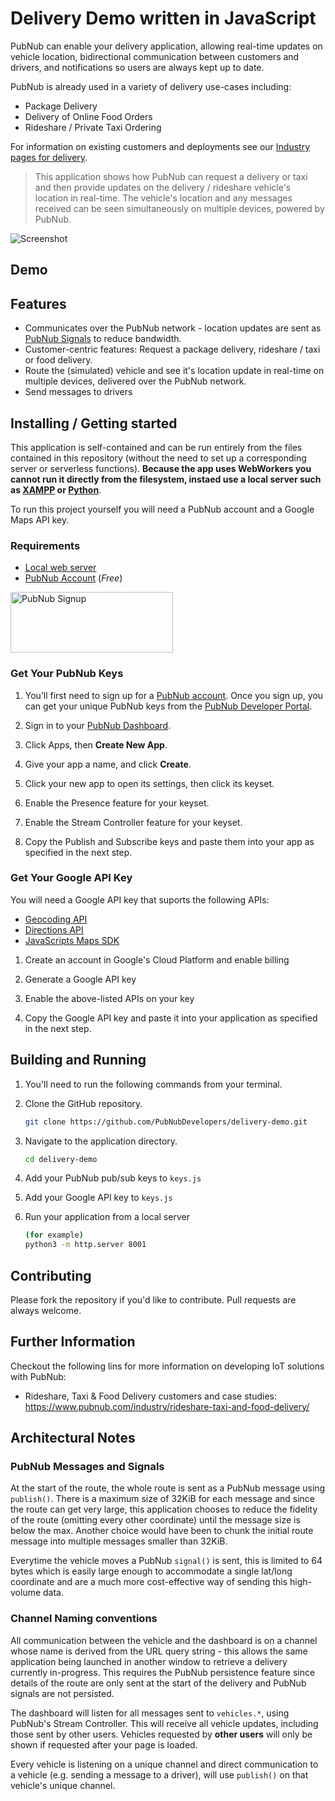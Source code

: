 # Delivery Demo written in JavaScript

PubNub can enable your delivery application, allowing real-time updates on vehicle location, bidirectional communication between customers and drivers, and notifications so users are always kept up to date. 

PubNub is already used in a variety of delivery use-cases including:

* Package Delivery
* Delivery of Online Food Orders
* Rideshare / Private Taxi Ordering

For information on existing customers and deployments see our [Industry pages for delivery](https://www.pubnub.com/industry/rideshare-taxi-and-food-delivery/).

> This application shows how PubNub can request a delivery or taxi and then provide updates on the delivery / rideshare vehicle's location in real-time.  The vehicle's location and any messages received can be seen simultaneously on multiple devices, powered by PubNub.

![Screenshot](https://raw.githubusercontent.com/PubNubDevelopers/delivery-demo/main/media/screenshot.png)

## Demo

[//]: # (A hosted version of this demo can be found at https://www.pubnub.com/demos/delivery/ )

## Features

* Communicates over the PubNub network - location updates are sent as [PubNub Signals](https://www.pubnub.com/docs/general/messages/publish#sending-signals) to reduce bandwidth.
* Customer-centric features: Request a package delivery, rideshare / taxi or food delivery.
* Route the (simulated) vehicle and see it's location update in real-time on multiple devices, delivered over the PubNub network.
* Send messages to drivers

## Installing / Getting started

This application is self-contained and can be run entirely from the files contained in this repository (without the need to set up a corresponding server or serverless functions).  **Because the app uses WebWorkers you cannot run it directly from the filesystem, instaed use a local server such as [XAMPP](https://www.apachefriends.org/) or [Python](https://docs.python.org/3/library/http.server.html)**.

To run this project yourself you will need a PubNub account and a Google Maps API key.

### Requirements
- [Local web server](https://docs.python.org/3/library/http.server.html)
- [PubNub Account](#pubnub-account) (*Free*)

<a href="https://dashboard.pubnub.com/signup">
	<img alt="PubNub Signup" src="https://i.imgur.com/og5DDjf.png" width=260 height=97/>
</a>

### Get Your PubNub Keys

1. You’ll first need to sign up for a [PubNub account](https://dashboard.pubnub.com/signup/). Once you sign up, you can get your unique PubNub keys from the [PubNub Developer Portal](https://admin.pubnub.com/).

1. Sign in to your [PubNub Dashboard](https://admin.pubnub.com/).

1. Click Apps, then **Create New App**.

1. Give your app a name, and click **Create**.

1. Click your new app to open its settings, then click its keyset.

1. Enable the Presence feature for your keyset.

1. Enable the Stream Controller feature for your keyset.

1. Copy the Publish and Subscribe keys and paste them into your app as specified in the next step.

### Get Your Google API Key

You will need a Google API key that suports the following APIs:

- [Geocoding API](https://developers.google.com/maps/documentation/geocoding/get-api-key)
- [Directions API](https://developers.google.com/maps/documentation/directions/get-api-key)
- [JavaScripts Maps SDK](https://developers.google.com/maps/documentation/javascript/get-api-key)

1. Create an account in Google's Cloud Platform and enable billing

1. Generate a Google API key

1. Enable the above-listed APIs on your key

1. Copy the Google API key and paste it into your application as specified in the next step.

## Building and Running

1. You'll need to run the following commands from your terminal.

1. Clone the GitHub repository.

	```bash
	git clone https://github.com/PubNubDevelopers/delivery-demo.git
	```
1. Navigate to the application directory.

	```bash
	cd delivery-demo
	```

1. Add your PubNub pub/sub keys to `keys.js`

1. Add your Google API key to `keys.js`

1. Run your application from a local server

    ```bash
    (for example)
    python3 -m http.server 8001
    ```

## Contributing
Please fork the repository if you'd like to contribute. Pull requests are always welcome. 

## Further Information

Checkout the following lins for more information on developing IoT solutions with PubNub:

- Rideshare, Taxi & Food Delivery customers and case studies: https://www.pubnub.com/industry/rideshare-taxi-and-food-delivery/

## Architectural Notes

### PubNub Messages and Signals

At the start of the route, the whole route is sent as a PubNub message using `publish()`.  There is a maximum size of 32KiB for each message and since the route can get very large, this application chooses to reduce the fidelity of the route (omitting every other coordinate) until the message size is below the max.  Another choice would have been to chunk the initial route message into multiple messages smaller than 32KiB.

Everytime the vehicle moves a PubNub `signal()` is sent, this is limited to 64 bytes which is easily large enough to accommodate a single lat/long coordinate and are a much more cost-effective way of sending this high-volume data.

### Channel Naming conventions

All communication between the vehicle and the dashboard is on a channel whose name is derived from the URL query string - this allows the same application being launched in another window to retrieve a delivery currently in-progress.  This requires the PubNub persistence feature since details of the route are only sent at the start of the delivery and PubNub signals are not persisted.

The dashboard will listen for all messages sent to `vehicles.*`, using PubNub's Stream Controller.  This will receive all vehicle updates, including those sent by other users.  Vehicles requested by **other users** will only be shown if requested after your page is loaded. 

Every vehicle is listening on a unique channel and direct communication to a vehicle (e.g. sending a message to a driver), will use `publish()` on that vehicle's unique channel. 